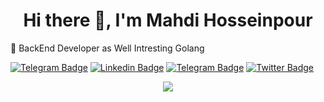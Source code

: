 <h1 align="center">Hi there 👋, I'm Mahdi Hosseinpour</h1>

🔭 BackEnd Developer as Well Intresting Golang

[![Telegram Badge](https://img.shields.io/badge/GitHub-github)](https://mahdihp.github.io "My web site")
[![Linkedin Badge](https://img.shields.io/badge/-mahdihp88-0072b1?style=flat&logo=Linkedin&logoColor=white)](https://www.linkedin.com/in/mahdihp88/ "Connect on LinkedIn")
[![Telegram Badge](https://img.shields.io/badge/-mahdihp88-grey?style=flat&logo=Telegram&logoColor=white)](https://t.me/mahdihp88 "Contact on Telegram")
[![Twitter Badge](https://img.shields.io/badge/-mahdihp88-grey?style=flat&logo=Twitter&logoColor=white)](https://twitter.com/Mahdihp88 "Contact on Twitter")




<p align="center">
  <img src="https://github-readme-stats.vercel.app/api?username=mahdihp&show_icons=true&count_private=true&include_all_commits=true" />
</p>

<!--
**Mahdi Hosseinpour** is a ✨ _special_ ✨ repository because its `README.md` (this file) appears on your GitHub profile.

Here are some ideas to get you started:

- 🔭 I’m currently working on ...
- 🌱 I’m currently learning ...
- 👯 I’m looking to collaborate on ...
- 🤔 I’m looking for help with ...
- 💬 Ask me about ...
- 📫 How to reach me: ...
- 😄 Pronouns: ...
- ⚡ Fun fact: ...
-->
